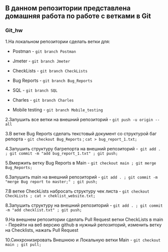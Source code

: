 ## В данном репозитории представлена домашняя работа по работе с ветками в Git
### Git_hw
 
1.На локальном репозитории сделать ветки для: 

+ Postman - `git branch Postman` 

+ Jmeter - `git branch Jmeter`
+ CheckLists - `git branch CheckLists`
+ Bug Reports - `git branch Bug_Reports`
+ SQL - `git branch SQL`
+ Charles - `git branch Charles`
+ Mobile testing - `git branch Mobile_testing` 


2.Запушить все ветки на внешний репозиторий - `git push -u origin --all` 


3.В ветке Bug Reports сделать текстовый документ 
со структурой баг репорта - `git checkout Bug_Reports` ; `cat > bug_report_1.txt;`



4.Запушить структуру багрепорта на внешний репозиторий -` git add . ; git commit -m "add bug_report_1.txt" ; git push;` 


5.Вмержить ветку Bug Reports в Main - `git checkout main ; git merge Bug_Reports;`

6.Запушить main на внешний репозиторий - `git add . ; git commit -m "merge Bug report to master;" ; git push;` 


7.В ветке CheckLists набросать структуру чек листа - `git checkout CheckLists ; cat > cheklist_website.txt;` 




8.Запушить структуру на внешний репозиторий - `git add . ; git commit -m "add checklist.txt" ; git push;`

9.На внешнем репозитории сделать Pull Request ветки CheckLists в main - Перейти на веб версию github в нужный репозиторий, изменить ветку на Checklists, нажать Pull Request

10.Синхронизировать Внешнюю и Локальную ветки Main - `git checkout main ; git pull;`
